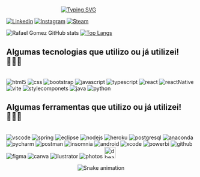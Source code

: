 

#
‎ ‎ ‎ ‎ ‎ ‎ ‎ ‎ ‎ ‎ ‎ ‎ ‎ ‎ ‎ ‎ ‎ ‎ ‎ ‎ ‎ ‎ ‎ ‎ ‎ ‎ ‎ ‎ ‎ ‎ ‎ ‎ ‎ ‎ ‎ ‎ ‎ [![Typing SVG](https://readme-typing-svg.demolab.com?font=Dangrek&size=30&pause=1000&color=F7F7F7&center=true&width=500&height=56&lines=Hello!+My+name+is+Rafael+Gomez!+%E2%9C%8C%F0%9F%8F%BE;Student%2C+Developer+Full+Stack!+%F0%9F%91%A8%F0%9F%8F%BE%E2%80%8D%F0%9F%92%BB)](https://git.io/typing-svg)

[![Linkedin](https://img.shields.io/badge/LinkedIn-0077B5?style=for-the-badge&logo=linkedin&logoColor=white)](https://www.linkedin.com/in/rafael-gomes-1303ab173/)
[![Instagram](https://img.shields.io/badge/Instagram-E4405F?style=for-the-badge&logo=instagram&logoColor=white)](https://www.instagram.com/rafael.gomeez/)
[![Steam](https://img.shields.io/badge/Steam-000000?style=for-the-badge&logo=steam&logoColor=white)](https://steamcommunity.com/id/raFFzBR/)




![Rafael Gomez GitHub stats](https://github-readme-stats.vercel.app/api?username=rafagomes10&show_icons=true&theme=dracula)
[![Top Langs](https://github-readme-stats.vercel.app/api/top-langs/?username=rafagomes10&layout=demo&show_icons=true&theme=dracula)](https://github.com/rafagomes10/github-readme-stats)

## Algumas tecnologias que utilizo ou já utilizei! 👨🏾‍💻

<div style="display: inline_block"><br/>
	<img aling="center" alt="html5" src="https://img.shields.io/badge/HTML5-E34F26?style=for-the-badge&logo=html5&logoColor=white" />
	<img aling="center" alt="css" src="https://img.shields.io/badge/CSS3-1572B6?style=for-the-badge&logo=css3&logoColor=white" />
	<img aling="center" alt="bootstrap" src="https://img.shields.io/badge/Bootstrap-563D7C?style=for-the-badge&logo=bootstrap&logoColor=white" />
	<img aling="center" alt="javascript" src="https://img.shields.io/badge/JavaScript-F7DF1E?style=for-the-badge&logo=javascript&logoColor=black" />
	<img aling="center" alt="typescript" src="https://img.shields.io/badge/TypeScript-007ACC?style=for-the-badge&logo=typescript&logoColor=white" />
	<img aling="center" alt="react" src="https://img.shields.io/badge/React-20232A?style=for-the-badge&logo=react&logoColor=61DAFB" />
	<img aling="center" alt="reactNative" src="https://img.shields.io/badge/React_Native-20232A?style=for-the-badge&logo=react&logoColor=61DAFB" />
	<img aling="center" alt="vite" src="https://img.shields.io/badge/Vite-B73BFE?style=for-the-badge&logo=vite&logoColor=FFD62E" />
	<img aling="center" alt="stylecomponets" src="https://img.shields.io/badge/styled--components-DB7093?style=for-the-badge&logo=styled-components&logoColor=white" />
	<img aling="center" alt="java" src="https://img.shields.io/badge/Java-ED8B00?style=for-the-badge&logo=java&logoColor=white" />
	<img aling="center" alt="python" src="https://img.shields.io/badge/Python-3776AB?style=for-the-badge&logo=python&logoColor=white" />
	
</div>

## Algumas ferramentas que utilizo ou já utilizei! 👨🏾‍💻

<div style="display: inline_block"><br/>
	<img aling="center" alt="vscode" src="https://img.shields.io/badge/Visual%20Studio%20Code-0078d7.svg?style=for-the-badge&logo=visual-studio-code&logoColor=white" />
	<img aling="center" alt="spring" src="https://img.shields.io/badge/Spring-6DB33F?style=for-the-badge&logo=spring&logoColor=white" />
	<img aling="center" alt="eclipse" src="https://img.shields.io/badge/Eclipse-2C2255?style=for-the-badge&logo=eclipse&logoColor=white" />
	<img aling="center" alt="nodejs" src="https://img.shields.io/badge/Node.js-43853D?style=for-the-badge&logo=node.js&logoColor=white" />
	<img aling="center" alt="heroku" src="https://img.shields.io/badge/Heroku-430098?style=for-the-badge&logo=heroku&logoColor=white" />
	<img aling="center" alt="postgresql" src="https://img.shields.io/badge/PostgreSQL-316192?style=for-the-badge&logo=postgresql&logoColor=white" />
	<img aling="center" alt="anaconda" src="https://img.shields.io/badge/Anaconda-%2344A833.svg?style=for-the-badge&logo=anaconda&logoColor=white" />
	<img aling="center" alt="pycharm" src="https://img.shields.io/badge/pycharm-143?style=for-the-badge&logo=pycharm&logoColor=black&color=black&labelColor=green" />
	<img aling="center" alt="postman" src="https://img.shields.io/badge/Postman-FF6C37?style=for-the-badge&logo=Postman&logoColor=white" />
	<img aling="center" alt="insomnia" src="https://img.shields.io/badge/Insomnia-black?style=for-the-badge&logo=insomnia&logoColor=5849BE" />
	<img aling="center" alt="android" src="https://img.shields.io/badge/Android%20Studio-3DDC84.svg?style=for-the-badge&logo=android-studio&logoColor=white" />
	<img aling="center" alt="xcode" src="https://img.shields.io/badge/Xcode-007ACC?style=for-the-badge&logo=Xcode&logoColor=white" />
	<img aling="center" alt="powerbi" src="https://img.shields.io/badge/power_bi-F2C811?style=for-the-badge&logo=powerbi&logoColor=black" />
	<img aling="center" alt="github" src="https://img.shields.io/badge/github-%23121011.svg?style=for-the-badge&logo=github&logoColor=white" />
	<img aling="center" alt="figma" src="https://img.shields.io/badge/Figma-F24E1E?style=for-the-badge&logo=figma&logoColor=white" />
	<img aling="center" alt="canva" src="https://img.shields.io/badge/Canva-%2300C4CC.svg?&style=for-the-badge&logo=Canva&logoColor=white" />
	<img aling="center" alt="ilustrator" src="https://img.shields.io/badge/Adobe%20Illustrator-FF9A00?style=for-the-badge&logo=adobe%20illustrator&logoColor=white" />
	<img aling="center" alt="photos" src="https://img.shields.io/badge/Adobe%20Photoshop-31A8FF?style=for-the-badge&logo=Adobe%20Photoshop&logoColor=black" />
	<img aling="center" alt="dbeaver" src="https://dbeaver.com/wp-content/uploads/2022/10/LogoX2.png" width="30px" height="30px"/>
	
	
</div>

<div align="center">

  ![Snake animation](https://github.com/danielbped/danielbped/blob/output/github-contribution-grid-snake.svg)
  
</div>




